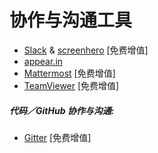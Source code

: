 # 协作与沟通工具

* [Slack](https://slack.com/) & [screenhero](https://screenhero.com/) [免费增值]
* [appear.in](https://appear.in/)
* [Mattermost](https://mattermost.org/) [免费增值]
* [TeamViewer](https://www.teamviewer.com/) [免费增值]

##### 代码／GitHub 协作与沟通:

* [Gitter](https://gitter.im) [免费增值]
































 






